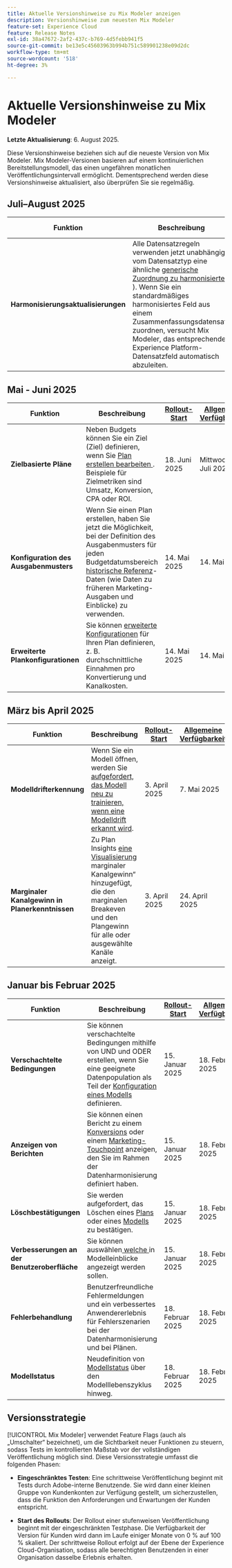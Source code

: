 ```yaml
---
title: Aktuelle Versionshinweise zu Mix Modeler anzeigen
description: Versionshinweise zum neuesten Mix Modeler
feature-set: Experience Cloud
feature: Release Notes
exl-id: 38a47672-2af2-437c-b769-4d5febb941f5
source-git-commit: be13e5c45603963b994b751c589901238e09d2dc
workflow-type: tm+mt
source-wordcount: '518'
ht-degree: 3%

---
```


# Aktuelle Versionshinweise zu Mix Modeler

**Letzte Aktualisierung**: 6. August 2025.

Diese Versionshinweise beziehen sich auf die neueste Version von Mix Modeler. Mix Modeler-Versionen basieren auf einem kontinuierlichen Bereitstellungsmodell, das einen ungefähren monatlichen Veröffentlichungsintervall ermöglicht. Dementsprechend werden diese Versionshinweise aktualisiert, also überprüfen Sie sie regelmäßig.



## Juli–August 2025

| Funktion | Beschreibung | [Rollout-Start](#release-strategy) | [Allgemeine Verfügbarkeit](#release-strategy) |
|---|---|---|---|
| **Harmonisierungsaktualisierungen** | Alle Datensatzregeln verwenden jetzt unabhängig vom Datensatztyp eine ähnliche [generische Zuordnung zu harmonisierten ](/help/harmonize-data/dataset-rules.md)). Wenn Sie ein standardmäßiges harmonisiertes Feld aus einem Zusammenfassungsdatensatz zuordnen, versucht Mix Modeler, das entsprechende Experience Platform-Datensatzfeld automatisch abzuleiten. | Mittwoch, 29. Juli 2025 | Mittwoch, 29. Juli 2025 |


## Mai - Juni 2025

| Funktion | Beschreibung | [Rollout-Start](#release-strategy) | [Allgemeine Verfügbarkeit](#release-strategy) |
|---|---|---|---|
| **Zielbasierte Pläne** | Neben Budgets können Sie ein Ziel (Ziel) definieren, wenn Sie [ Plan erstellen ](/help/plans/build.md) [ bearbeiten ](/help/plans/insights.md#edit-plan). Beispiele für Zielmetriken sind Umsatz, Konversion, CPA oder ROI. | &#x200B;18. Juni 2025 | Mittwoch, 8. Juli 2025 |
| **Konfiguration des Ausgabenmusters** | Wenn Sie einen Plan erstellen, haben Sie jetzt die Möglichkeit, bei der Definition des Ausgabenmusters für jeden Budgetdatumsbereich [historische Referenz](/help/plans/build.md)-Daten (wie Daten zu früheren Marketing-Ausgaben und Einblicke) zu verwenden. | &#x200B;14. Mai 2025 | &#x200B;14. Mai 2025 |
| **Erweiterte Plankonfigurationen** | Sie können [erweiterte Konfigurationen](/help/plans/build.md) für Ihren Plan definieren, z. B. durchschnittliche Einnahmen pro Konvertierung und Kanalkosten. | &#x200B;14. Mai 2025 | &#x200B;14. Mai 2025 |

## März bis April 2025

| Funktion | Beschreibung | [Rollout-Start](#release-strategy) | [Allgemeine Verfügbarkeit](#release-strategy) |
|---|---|---|---|
| **Modelldrifterkennung** | Wenn Sie ein Modell öffnen, werden Sie [aufgefordert, das Modell neu zu trainieren, wenn eine Modelldrift erkannt wird](/help/models/insights.md#model-drift). | &#x200B;3. April 2025 | 7. Mai 2025 |
| **Marginaler Kanalgewinn in Planerkenntnissen** | Zu Plan Insights [ eine Visualisierung ](/help/plans/insights.md#marginal-channel-return)marginaler Kanalgewinn“ hinzugefügt, die den marginalen Breakeven und den Plangewinn für alle oder ausgewählte Kanäle anzeigt. | &#x200B;3. April 2025 | &#x200B;24. April 2025 |


## Januar bis Februar 2025

| Funktion | Beschreibung | [Rollout-Start](#release-strategy) | [Allgemeine Verfügbarkeit](#release-strategy) |
|---|---|---|---|
| **Verschachtelte Bedingungen** | Sie können verschachtelte Bedingungen mithilfe von UND und ODER erstellen, wenn Sie eine geeignete Datenpopulation als Teil der [Konfiguration eines Modells](/help/models/build.md#configure) definieren. | &#x200B;15. Januar 2025 | &#x200B;18. Februar 2025 |
| **Anzeigen von Berichten** | Sie können einen Bericht zu einem [Konversions](/help/harmonize-data/conversions.md#view-report) oder einem [Marketing-Touchpoint](/help/harmonize-data/marketing-touchpoints.md#view-report) anzeigen, den Sie im Rahmen der Datenharmonisierung definiert haben. | &#x200B;15. Januar 2025 | &#x200B;18. Februar 2025 |
| **Löschbestätigungen** | Sie werden aufgefordert, das Löschen eines [Plans](/help/plans/overview.md#delete-plans) oder eines [Modells](/help/models/overview.md#delete-models) zu bestätigen. | &#x200B;15. Januar 2025 | &#x200B;18. Februar 2025 |
| **Verbesserungen an der Benutzeroberfläche** | Sie können auswählen[ welche ](/help/models/insights.md#factors-beta) in Modelleinblicke angezeigt werden sollen. | &#x200B;15. Januar 2025 | &#x200B;18. Februar 2025 |
| **Fehlerbehandlung** | Benutzerfreundliche Fehlermeldungen und ein verbessertes Anwendererlebnis für Fehlerszenarien bei der Datenharmonisierung und bei Plänen. | &#x200B;18. Februar 2025 | &#x200B;18. Februar 2025 |
| **Modellstatus** | Neudefinition von [Modellstatus](/help/models/overview.md#manage-models) über den Modelllebenszyklus hinweg. | &#x200B;18. Februar 2025 | &#x200B;18. Februar 2025 |


## Versionsstrategie

[!UICONTROL Mix Modeler] verwendet Feature Flags (auch als „Umschalter“ bezeichnet), um die Sichtbarkeit neuer Funktionen zu steuern, sodass Tests im kontrollierten Maßstab vor der vollständigen Veröffentlichung möglich sind. Diese Versionsstrategie umfasst die folgenden Phasen:

* **Eingeschränktes Testen**: Eine schrittweise Veröffentlichung beginnt mit Tests durch Adobe-interne Benutzende. Sie wird dann einer kleinen Gruppe von Kundenkonten zur Verfügung gestellt, um sicherzustellen, dass die Funktion den Anforderungen und Erwartungen der Kunden entspricht.

* **Start des Rollouts**: Der Rollout einer stufenweisen Veröffentlichung beginnt mit der eingeschränkten Testphase. Die Verfügbarkeit der Version für Kunden wird dann im Laufe einiger Monate von 0 % auf 100 % skaliert. Der schrittweise Rollout erfolgt auf der Ebene der Experience Cloud-Organisation, sodass alle berechtigten Benutzenden in einer Organisation dasselbe Erlebnis erhalten.
